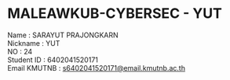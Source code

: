 # MALEAWKUB-CYBERSEC - YUT

Name : SARAYUT PRAJONGKARN<br>
Nickname : YUT<br>
NO : 24<br>
Student ID : 6402041520171<br>
Email KMUTNB : s6402041520171@email.kmutnb.ac.th<br>